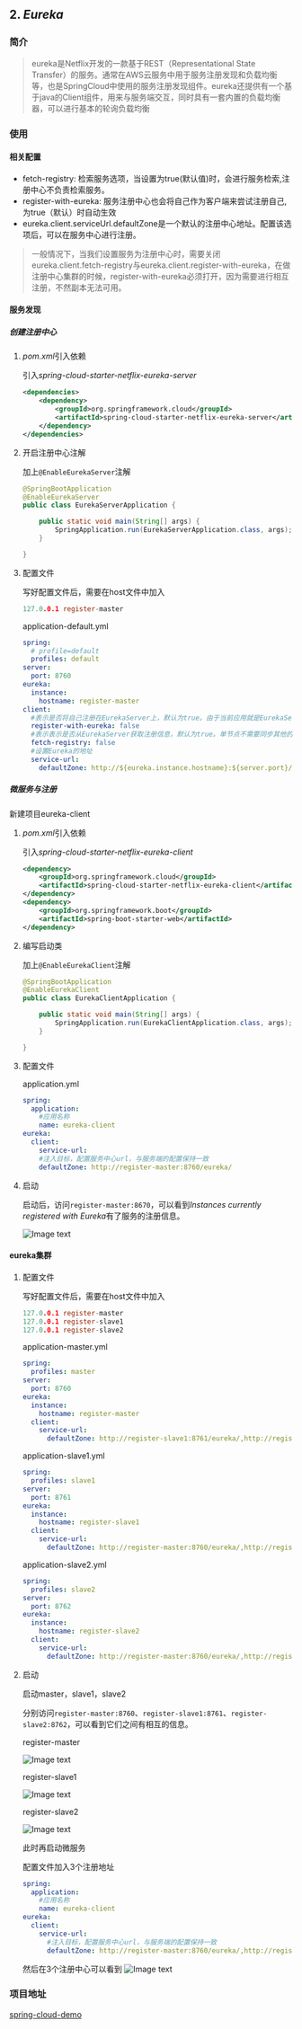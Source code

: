 
## 2. *Eureka*
### 简介

>eureka是Netflix开发的一款基于REST（Representational State Transfer）的服务。通常在AWS云服务中用于服务注册发现和负载均衡等，也是SpringCloud中使用的服务注册发现组件。eureka还提供有一个基于java的Client组件，用来与服务端交互，同时具有一套内置的负载均衡器，可以进行基本的轮询负载均衡

### 使用

#### 相关配置

- fetch-registry: 检索服务选项，当设置为true(默认值)时，会进行服务检索,注册中心不负责检索服务。
- register-with-eureka: 服务注册中心也会将自己作为客户端来尝试注册自己,为true（默认）时自动生效
- eureka.client.serviceUrl.defaultZone是一个默认的注册中心地址。配置该选项后，可以在服务中心进行注册。

>一般情况下，当我们设置服务为注册中心时，需要关闭eureka.client.fetch-registry与eureka.client.register-with-eureka，在做注册中心集群的时候，register-with-eureka必须打开，因为需要进行相互注册，不然副本无法可用。

#### 服务发现

##### 创建注册中心

1. *pom.xml*引入依赖

    引入*spring-cloud-starter-netflix-eureka-server*

    ```xml
    <dependencies>
        <dependency>
            <groupId>org.springframework.cloud</groupId>
            <artifactId>spring-cloud-starter-netflix-eureka-server</artifactId>
        </dependency>
    </dependencies>
    ```

2. 开启注册中心注解

    加上`@EnableEurekaServer`注解

    ```java
    @SpringBootApplication
    @EnableEurekaServer
    public class EurekaServerApplication {

        public static void main(String[] args) {
            SpringApplication.run(EurekaServerApplication.class, args);
        }

    }
    ```
3. 配置文件

    写好配置文件后，需要在host文件中加入
    ```h
    127.0.0.1 register-master
    ```

    application-default.yml
    ```yml
    spring:
      # profile=default
      profiles: default
    server:
      port: 8760
    eureka:
      instance:
        hostname: register-master
    client:
      #表示是否将自己注册在EurekaServer上，默认为true。由于当前应用就是EurekaServer，所以置为false
      register-with-eureka: false
      #表示表示是否从EurekaServer获取注册信息，默认为true。单节点不需要同步其他的EurekaServer节点的数据
      fetch-registry: false
      #设置Eureka的地址
      service-url:
        defaultZone: http://${eureka.instance.hostname}:${server.port}/eureka/
    ```

##### 微服务与注册

新建项目eureka-client

1. *pom.xml*引入依赖

    引入*spring-cloud-starter-netflix-eureka-client*

    ```xml
    <dependency>
        <groupId>org.springframework.cloud</groupId>
        <artifactId>spring-cloud-starter-netflix-eureka-client</artifactId>
    </dependency>
    <dependency>
        <groupId>org.springframework.boot</groupId>
        <artifactId>spring-boot-starter-web</artifactId>
    </dependency>
    ```

2. 编写启动类

    加上`@EnableEurekaClient`注解

    ```java
    @SpringBootApplication
    @EnableEurekaClient
    public class EurekaClientApplication {

        public static void main(String[] args) {
            SpringApplication.run(EurekaClientApplication.class, args);
        }

    }
    ```

3. 配置文件

    application.yml
    ```yml
    spring:
      application:
        #应用名称
        name: eureka-client
    eureka:
      client:
        service-url:
        #注入目标，配置服务中心url，与服务端的配置保持一致
        defaultZone: http://register-master:8760/eureka/
    ```
    
4. 启动

    启动后，访问`register-master:8670`，可以看到*Instances currently registered with Eureka*有了服务的注册信息。

    ![Image text](https://raw.githubusercontent.com/SanTeamo/note/master/picture/java/springcloud/002/eureka-client-register.png)

#### eureka集群

1. 配置文件

    写好配置文件后，需要在host文件中加入
    ```h
    127.0.0.1 register-master
    127.0.0.1 register-slave1
    127.0.0.1 register-slave2
    ```

    application-master.yml
    ```yml
    spring:
      profiles: master
    server:
      port: 8760
    eureka:
      instance:
        hostname: register-master
      client:
        service-url:
          defaultZone: http://register-slave1:8761/eureka/,http://register-slave2:8762/eureka/
    ```
    application-slave1.yml
    ```yml
    spring:
      profiles: slave1
    server:
      port: 8761
    eureka:
      instance:
        hostname: register-slave1
      client:
        service-url:
          defaultZone: http://register-master:8760/eureka/,http://register-slave2:8762/eureka/
    ```
    application-slave2.yml
    ```yml
    spring:
      profiles: slave2
    server:
      port: 8762
    eureka:
      instance:
        hostname: register-slave2
      client:
        service-url:
          defaultZone: http://register-master:8760/eureka/,http://register-slave1:8761/eureka/
    ```

2. 启动

    启动master，slave1，slave2

    分别访问`register-master:8760`、`register-slave1:8761`、`register-slave2:8762`，可以看到它们之间有相互的信息。

    register-master

    ![Image text](https://raw.githubusercontent.com/SanTeamo/note/master/picture/java/springcloud/002/master-cluster-info.png)

    register-slave1

    ![Image text](https://raw.githubusercontent.com/SanTeamo/note/master/picture/java/springcloud/002/slave1-cluster-info.png)

    register-slave2

    ![Image text](https://raw.githubusercontent.com/SanTeamo/note/master/picture/java/springcloud/002/slave2-cluster-info.png)

    此时再启动微服务

    配置文件加入3个注册地址
    ```yml
    spring:
      application:
        #应用名称
        name: eureka-client
    eureka:
      client:
        service-url:
          #注入目标，配置服务中心url，与服务端的配置保持一致
          defaultZone: http://register-master:8760/eureka/,http://register-slave1:8761/eureka/,http://register-slave2:8762/eureka/
    ```

    然后在3个注册中心可以看到
    ![Image text](https://raw.githubusercontent.com/SanTeamo/note/master/picture/java/springcloud/002/eureka-client-cluster-register.png)


### 项目地址
[spring-cloud-demo](https://github.com/SanTeamo/spring-cloud-demo)